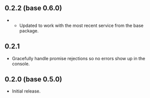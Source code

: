 ## 0.2.2 (base 0.6.0)
* * Updated to work with the most recent service from the base package.

## 0.2.1
* Gracefully handle promise rejections so no errors show up in the console.

## 0.2.0 (base 0.5.0)
* Initial release.
